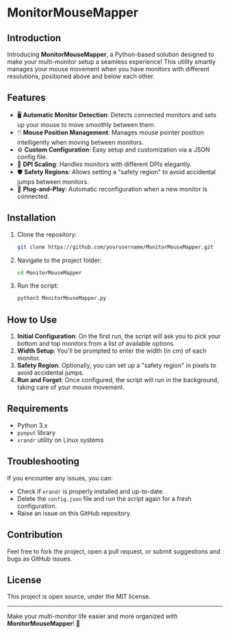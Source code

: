 # MonitorMouseMapper

## Introduction

Introducing **MonitorMouseMapper**, a Python-based solution designed to make your multi-monitor setup a seamless experience! This utility smartly manages your mouse movement when you have monitors with different resolutions, positioned above and below each other.

## Features

- 🖥️ **Automatic Monitor Detection**: Detects connected monitors and sets up your mouse to move smoothly between them.
- 🖱️ **Mouse Position Management**: Manages mouse pointer position intelligently when moving between monitors.
- ⚙️ **Custom Configuration**: Easy setup and customization via a JSON config file.
- 📐 **DPI Scaling**: Handles monitors with different DPIs elegantly.
- 🛡️ **Safety Regions**: Allows setting a "safety region" to avoid accidental jumps between monitors.
- 💼 **Plug-and-Play**: Automatic reconfiguration when a new monitor is connected.

## Installation

1. Clone the repository: 
    ```bash
    git clone https://github.com/yourusername/MonitorMouseMapper.git
    ```
2. Navigate to the project folder:
    ```bash
    cd MonitorMouseMapper
    ```
3. Run the script:
    ```bash
    python3 MonitorMouseMapper.py
    ```

## How to Use

1. **Initial Configuration**: On the first run, the script will ask you to pick your bottom and top monitors from a list of available options.
2. **Width Setup**: You'll be prompted to enter the width (in cm) of each monitor.
3. **Safety Region**: Optionally, you can set up a "safety region" in pixels to avoid accidental jumps.
4. **Run and Forget**: Once configured, the script will run in the background, taking care of your mouse movement.

## Requirements

- Python 3.x
- `pynput` library
- `xrandr` utility on Linux systems

## Troubleshooting

If you encounter any issues, you can:
- Check if `xrandr` is properly installed and up-to-date.
- Delete the `config.json` file and run the script again for a fresh configuration.
- Raise an issue on this GitHub repository.

## Contribution

Feel free to fork the project, open a pull request, or submit suggestions and bugs as GitHub issues.

## License

This project is open source, under the MIT license.

---

Make your multi-monitor life easier and more organized with **MonitorMouseMapper**! 🌟